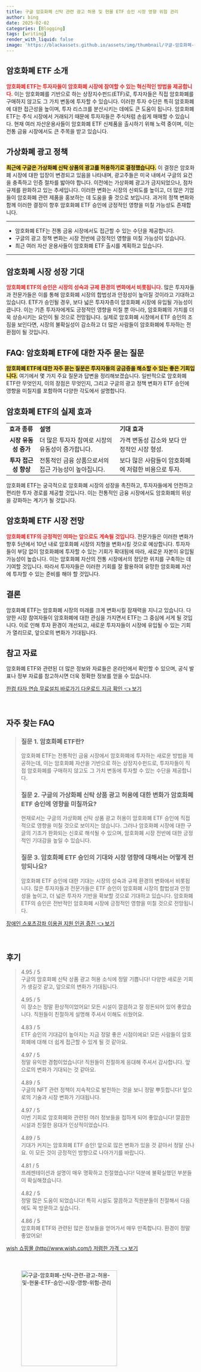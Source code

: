```yaml
---
title: 구글 암호화폐 신탁 관련 광고 허용 및 현물 ETF 승인 시장 영향 위험 관리
author: bing
date: 2025-02-02
categories: [Blogging]
tags: [writing]
render_with_liquid: false
image: 'https://blackassets.github.io/assets/img/thumbnail/구글-암호화폐-신탁-관련-광고-허용-및-현물-ETF-승인-시장-영향-위험-관리.webp'
---
```



<h2 id='암호화폐_ETF소개'>암호화폐 ETF 소개</h2>

<p><b><span style="color: #ee2323;">암호화폐 ETF는 투자자들이 암호화폐 시장에 참여할 수 있는 혁신적인 방법을 제공합니다.</span></b> 이는 암호화폐를 기반으로 하는 상장지수펀드(ETF)로, 투자자들은 직접 암호화폐를 구매하지 않고도 그 가치 변동에 투자할 수 있습니다. 이러한 투자 수단은 특히 암호화폐에 대한 접근성을 높이며, 투자 리스크를 분산시키는 데에도 큰 도움이 됩니다. 암호화폐 ETF는 주식 시장에서 거래되기 때문에 투자자들은 주식처럼 손쉽게 매매할 수 있습니다. 현재 여러 자산운용사들이 암호화폐 ETF 신제품을 출시하기 위해 노력 중이며, 이는 전통 금융 시장에서도 큰 주목을 받고 있습니다.</p>

<h2 id='가상화폐_광고정책'>가상화폐 광고 정책</h2>

<p><b><span style="background-color: #ffe066;">최근에 구글은 가상화폐 신탁 상품의 광고를 허용하기로 결정했습니다.</span></b> 이 결정은 암호화폐 시장에 대한 입장이 변경되고 있음을 나타내며, 광고주들은 미국 내에서 구글의 요건을 충족하고 인증 절차를 밟아야 합니다. 이전에는 가상화폐 광고가 금지되었으나, 점차 규제를 완화하고 있는 추세입니다. 이러한 변화는 시장의 신뢰도를 높이고, 더 많은 기업들이 암호화폐 관련 제품을 홍보하는 데 도움을 줄 것으로 보입니다. 과거의 정책 변화와 함께 이러한 결정이 향후 암호화폐 ETF 승인에 긍정적인 영향을 미칠 가능성도 존재합니다.</p>

<hr />

<ul>
    <li>암호화폐 ETF는 전통 금융 시장에서도 접근할 수 있는 수단을 제공합니다.</li>
    <li>구글의 광고 정책 변화는 시장 전반에 긍정적인 영향을 미칠 가능성이 있습니다.</li>
    <li>최근 여러 자산 운용사들이 암호화폐 ETF 출시를 계획하고 있습니다.</li>
</ul>

<hr />

<h2 id='암호화폐시장_성장기대'>암호화폐 시장 성장 기대</h2>

<p><b><span style="color: #ee2323;">암호화폐 ETF의 승인은 시장의 성숙과 규제 환경의 변화에서 비롯됩니다.</span></b> 많은 투자자들과 전문가들은 이를 통해 암호화폐 시장의 합법성과 안정성이 높아질 것이라고 기대하고 있습니다. ETF가 승인될 경우, 보다 넓은 투자자층이 암호화폐 시장에 유입될 가능성이 큽니다. 이는 기존 투자자에게도 긍정적인 영향을 미칠 뿐 아니라, 암호화폐의 가치를 더욱 상승시키는 요인이 될 것으로 전망됩니다. 실제로 암호화폐 시장에서 ETF 승인의 조짐을 보인다면, 시장의 불확실성이 감소하고 더 많은 사람들이 암호화폐에 투자하는 전환점이 될 것입니다.</p>

<h2 id='FAQ_암호화폐ETF'>FAQ: 암호화폐 ETF에 대한 자주 묻는 질문</h2>

<p><b><span style="background-color: #ffe066;">암호화폐 ETF에 대한 자주 묻는 질문은 투자자들의 궁금증을 해소할 수 있는 좋은 기회입니다.</span></b> 여기에서 몇 가지 주요 질문과 답변을 정리해보겠습니다. 일반적으로 암호화폐 ETF란 무엇인지, 이의 장점은 무엇인지, 그리고 구글의 광고 정책 변화가 ETF 승인에 영향을 미칠지를 포함하여 다양한 각도에서 설명합니다.</p>

<h2 id='암호화폐ETF_실제효과'>암호화폐 ETF의 실제 효과</h2>

<table>
    <tr>
        <td><b>효과 종류</b></td>
        <td><b>설명</b></td>
        <td><b>기대 효과</b></td>
    </tr>
    <tr>
        <td style="text-align: center; height: 17px;"><b>시장 유동성 증가</b></td>
        <td>더 많은 투자자 참여로 시장의 유동성이 증가합니다.</td>
        <td>가격 변동성 감소와 보다 안정적인 시장 형성.</td>
    </tr>
    <tr>
        <td style="text-align: center; height: 17px;"><b>투자 접근성 향상</b></td>
        <td>전통적인 금융 상품으로서의 접근 가능성이 높아집니다.</td>
        <td>보다 많은 사람들이 암호화폐에 저렴한 비용으로 투자.</td>
    </tr>
</table>

<p>암호화폐 ETF는 궁극적으로 암호화폐 시장의 성장을 촉진하고, 투자자들에게 안전하고 편리한 투자 경로를 제공할 것입니다. 이는 전통적인 금융 시장에서도 암호화폐의 위상을 강화하는 계기가 될 것입니다.</p>

<h2 id='암호화폐ETFs시장_전망'>암호화폐 ETF 시장 전망</h2>

<p><b><span style="color: #ee2323;">암호화폐 ETF의 긍정적인 여파는 앞으로도 계속될 것입니다.</span></b> 전문가들은 이러한 변화가 향후 5년에서 10년 내로 암호화폐 시장의 지형을 변화시킬 것으로 예상합니다. 투자자들이 부담 없이 암호화폐에 투자할 수 있는 기회가 확대됨에 따라, 새로운 자본이 유입될 가능성이 높습니다. 이는 암호화폐 자산의 전통 시장에서의 정당한 위치를 구축하는 데 기여할 것입니다. 따라서 투자자들은 이러한 기회를 잘 활용하여 유망한 암호화폐 자산에 투자할 수 있는 준비를 해야 할 것입니다.</p>

<h2 id='암호화폐ETFs_결론'>결론</h2>

<p>암호화폐 ETF는 암호화폐 시장의 미래를 크게 변화시킬 잠재력을 지니고 있습니다. 다양한 시장 참여자들이 암호화폐에 대한 관심을 가지면서 ETF는 그 중심에 서게 될 것입니다. 이로 인해 투자 환경이 개선되고, 새로운 투자자들이 시장에 유입될 수 있는 기회가 열리므로, 앞으로의 변화가 기대됩니다.</p>

<h2 id='참고자료'>참고 자료</h2>

<p>암호화폐 ETF와 관련된 더 많은 정보와 자료들은 온라인에서 확인할 수 있으며, 공식 발표나 정부 자료를 참고하시면 더욱 정확한 정보를 얻을 수 있습니다.</p>


<p><a class="click-button" title="한컴 타자 연습 무료설치 바로가기 다운로드 지금 확인" href="https://blackassets.github.io/posts/%ED%95%9C%EC%BB%B4-%ED%83%80%EC%9E%90-%EC%97%B0%EC%8A%B5-%EB%AC%B4%EB%A3%8C%EC%84%A4%EC%B9%98-%EB%B0%94%EB%A1%9C%EA%B0%80%EA%B8%B0-%EB%8B%A4%EC%9A%B4%EB%A1%9C%EB%93%9C-%EC%A7%80%EA%B8%88-%ED%99%95%EC%9D%B8/" rel="dofollow">한컴 타자 연습 무료설치 바로가기 다운로드 지금 확인 👈 보기</a></p><br>
<h2 id='자주_찾는_FAQ'>자주 찾는 FAQ</h2>
<div itemscope="" itemtype="https://schema.org/FAQPage"> 
<blockquote> 
<div itemscope="" itemprop="mainEntity" itemtype="https://schema.org/Question"> 
<h3 itemprop="name">질문 1. 암호화폐 ETF란?</h3> 
<div itemscope="" itemprop="acceptedAnswer" itemtype="https://schema.org/Answer"> 
<span itemprop="text"> 
<p>암호화폐 ETF는 전통적인 금융 시장에서 암호화폐에 투자하는 새로운 방법을 제공하는데, 이는 암호화폐 자산을 기반으로 하는 상장지수펀드로, 투자자들이 직접 암호화폐를 구매하지 않고도 그 가치 변동에 투자할 수 있는 수단을 제공합니다.</p> 
</span> 
</div> 
</div> 

<div itemscope="" itemprop="mainEntity" itemtype="https://schema.org/Question"> 
<h3 itemprop="name">질문 2. 구글의 가상화폐 신탁 상품 광고 허용에 대한 변화가 암호화폐 ETF 승인에 영향을 미칠까요?</h3> 
<div itemscope="" itemprop="acceptedAnswer" itemtype="https://schema.org/Answer"> 
<span itemprop="text"> 
<p>현재로서는 구글의 가상화폐 신탁 상품 광고 허용이 암호화폐 ETF 승인에 직접적으로 영향을 미칠 것으로 보이지는 않습니다. 그러나 암호화폐 시장에 대한 구글의 기조가 완화되는 신호로 해석될 수 있으며, 암호화폐 시장 전반에 대한 긍정적인 기대감을 높일 수 있습니다.</p> 
</span> 
</div> 
</div> 

<div itemscope="" itemprop="mainEntity" itemtype="https://schema.org/Question"> 
<h3 itemprop="name">질문 3. 암호화폐 ETF 승인의 기대와 시장 영향에 대해서는 어떻게 전망되나요?</h3> 
<div itemscope="" itemprop="acceptedAnswer" itemtype="https://schema.org/Answer"> 
<span itemprop="text"> 
<p>암호화폐 ETF 승인에 대한 기대는 시장의 성숙과 규제 환경의 변화에서 비롯됩니다. 많은 투자자들과 전문가들은 ETF 승인이 암호화폐 시장의 합법성과 안정성을 높이고, 더 넓은 투자자 기반을 확보할 것으로 기대하고 있습니다. 암호화폐 ETF의 승인은 전반적인 암호화폐 시장에 긍정적인 영향을 미칠 것으로 전망됩니다.</p> 
</span> 
</div> 
</div> 
</blockquote> 
</div>
<p><a class="click-button" title="장애인 스포츠강좌 이용권 지원 인권 증진" href="https://blackassets.github.io/posts/%EC%9E%A5%EC%95%A0%EC%9D%B8-%EC%8A%A4%ED%8F%AC%EC%B8%A0%EA%B0%95%EC%A2%8C-%EC%9D%B4%EC%9A%A9%EA%B6%8C-%EC%A7%80%EC%9B%90-%EC%9D%B8%EA%B6%8C-%EC%A6%9D%EC%A7%84/" rel="dofollow">장애인 스포츠강좌 이용권 지원 인권 증진 👈 보기</a></p><br>
<h2 id='후기'>후기</h2>
<div itemscope itemtype="https://schema.org/Product">
  <blockquote>
  <div itemprop="review" itemscope itemtype="https://schema.org/Review">
      <div itemprop="reviewRating" itemscope itemtype="https://schema.org/Rating"> <span itemprop="ratingValue">4.95</span> / <span itemprop="bestRating">5</span> </div>
      <span itemprop="reviewBody">구글의 암호화폐 신탁 상품 광고 허용 소식에 정말 기쁩니다! 다양한 새로운 기회가 생길것 같고, 앞으로의 변화가 기대됩니다. </span>
  </div>
  <br>
  <div itemprop="review" itemscope itemtype="https://schema.org/Review">
      <div itemprop="reviewRating" itemscope itemtype="https://schema.org/Rating"> <span itemprop="ratingValue">4.95</span> / <span itemprop="bestRating">5</span> </div>
      <span itemprop="reviewBody">이 장소는 정말 환상적이었어요! 모든 시설이 깔끔하고 잘 정돈되어 있어 좋았습니다. 직원들이 친절하게 설명해 주셔서 이해도 쉬웠어요.</span>
  </div>
  <br>
  <div itemprop="review" itemscope itemtype="https://schema.org/Review">
      <div itemprop="reviewRating" itemscope itemtype="https://schema.org/Rating"> <span itemprop="ratingValue">4.83</span> / <span itemprop="bestRating">5</span> </div>
      <span itemprop="reviewBody">ETF 승인의 기대감이 높아지는 지금 정말 좋은 시점이에요! 모든 사람들이 암호화폐에 대해 더 쉽게 접근할 수 있게 될 것 같아요.</span>
  </div>
  <br>
  <div itemprop="review" itemscope itemtype="https://schema.org/Review">
      <div itemprop="reviewRating" itemscope itemtype="https://schema.org/Rating"> <span itemprop="ratingValue">4.97</span> / <span itemprop="bestRating">5</span> </div>
      <span itemprop="reviewBody">정말 유익한 경험이었습니다! 직원들이 친절하게 응대해 주셔서 감사합니다. 앞으로의 변화가 기대되는 것 같아요.</span>
  </div>
  <br>
  <div itemprop="review" itemscope itemtype="https://schema.org/Review">
      <div itemprop="reviewRating" itemscope itemtype="https://schema.org/Rating"> <span itemprop="ratingValue">4.89</span> / <span itemprop="bestRating">5</span> </div>
      <span itemprop="reviewBody">구글의 NFT 관련 정책이 지속적으로 발전하는 것을 보니 정말 뿌듯합니다! 앞으로의 기술과 시장 변화가 기대됩니다.</span>
  </div>
  <br>
  <div itemprop="review" itemscope itemtype="https://schema.org/Review">
      <div itemprop="reviewRating" itemscope itemtype="https://schema.org/Rating"> <span itemprop="ratingValue">4.97</span> / <span itemprop="bestRating">5</span> </div>
      <span itemprop="reviewBody">이번 기회로 암호화폐와 관련된 여러 정보들을 접하게 되어 좋았습니다! 깔끔한 시설과 친절한 응대가 인상적이었습니다.</span>
  </div>
  <br>
  <div itemprop="review" itemscope itemtype="https://schema.org/Review">
      <div itemprop="reviewRating" itemscope itemtype="https://schema.org/Rating"> <span itemprop="ratingValue">4.89</span> / <span itemprop="bestRating">5</span> </div>
      <span itemprop="reviewBody">기대가 커지는 암호화폐 ETF 승인! 앞으로 많은 변화가 있을 것 같아서 정말 신나요. 이 모든 것이 긍정적인 방향으로 나아가기를 바랍니다.</span>
  </div>
  <br>
  <div itemprop="review" itemscope itemtype="https://schema.org/Review">
      <div itemprop="reviewRating" itemscope itemtype="https://schema.org/Rating"> <span itemprop="ratingValue">4.81</span> / <span itemprop="bestRating">5</span> </div>
      <span itemprop="reviewBody">프레젠테이션과 설명이 매우 명확하고 친절했습니다! 덕분에 불확실했던 부분들이 확실해졌습니다.</span>
  </div>
  <br>
  <div itemprop="review" itemscope itemtype="https://schema.org/Review">
      <div itemprop="reviewRating" itemscope itemtype="https://schema.org/Rating"> <span itemprop="ratingValue">4.82</span> / <span itemprop="bestRating">5</span> </div>
      <span itemprop="reviewBody">정말 많은 도움이 되었습니다! 특히 시설도 깔끔하고 직원분들이 친절해서 다음에도 꼭 방문하고 싶습니다.</span>
  </div>
  <br>
  <div itemprop="review" itemscope itemtype="https://schema.org/Review">
      <div itemprop="reviewRating" itemscope itemtype="https://schema.org/Rating"> <span itemprop="ratingValue">4.86</span> / <span itemprop="bestRating">5</span> </div>
      <span itemprop="reviewBody">암호화폐 ETF와 관련된 많은 정보들을 얻어가서 매우 만족합니다. 환경이 정말 좋았어요!</span>
  </div>
  </blockquote>
</div>
<p><a class="click-button" title="wish 쇼핑몰 (http//www.wish.com/) 저렴한 가격" href="https://blackassets.github.io/posts/wish-%EC%87%BC%ED%95%91%EB%AA%B0-(httpwww.wish.com)-%EC%A0%80%EB%A0%B4%ED%95%9C-%EA%B0%80%EA%B2%A9/" rel="dofollow">wish 쇼핑몰 (http//www.wish.com/) 저렴한 가격 👈 보기</a></p><br>
<figure class="image"><img src="https://blackassets.github.io/assets/img/thumbnail/구글-암호화폐-신탁-관련-광고-허용-및-현물-ETF-승인-시장-영향-위험-관리.webp" alt="구글-암호화폐-신탁-관련-광고-허용-및-현물-ETF-승인-시장-영향-위험-관리" width="256" height="256"></figure>